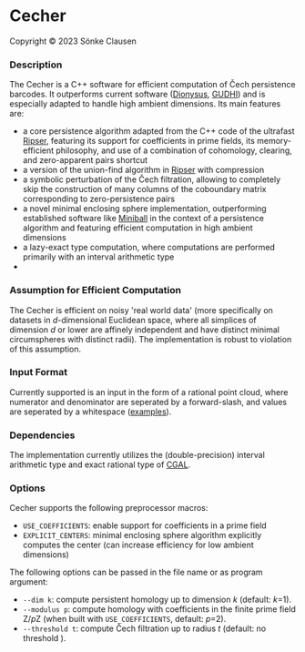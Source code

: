# Cecher

Copyright © 2023 Sönke Clausen


### Description

The Cecher is a C++ software for efficient computation of Čech persistence barcodes. It outperforms current software ([Dionysus], [GUDHI]) and is especially adapted to handle high ambient dimensions. Its main features are:

  - a core persistence algorithm adapted from the C++ code of the ultrafast [Ripser], featuring its support for coefficients in prime fields, its memory-efficient philosophy, and use of a combination of cohomology, clearing, and zero-apparent pairs shortcut
  - a version of the union-find algorithm in [Ripser] with compression
  - a symbolic perturbation of the Čech filtration, allowing to completely skip the construction of many columns of the coboundary matrix corresponding to zero-persistence pairs
  - a novel minimal enclosing sphere implementation, outperforming established software like [Miniball] in the context of a persistence algorithm and featuring efficient computation in high ambient dimensions
  - a lazy-exact type computation, where computations are performed primarily with an interval arithmetic type
  - 

### Assumption for Efficient Computation

The Cecher is efficient on noisy 'real world data' (more specifically on datasets in *d*-dimensional Euclidean space, where all simplices of dimension *d* or lower are affinely independent and have distinct minimal circumspheres with distinct radii). The implementation is robust to violation of this assumption.


### Input Format

Currently supported is an input in the form of a rational point cloud, where numerator and denominator are seperated by a forward-slash, and values are seperated by a whitespace ([examples]).


### Dependencies 

The implementation currently utilizes the (double-precision) interval arithmetic type and exact rational type of [CGAL].


### Options

Cecher supports the following preprocessor macros:

  - `USE_COEFFICIENTS`: enable support for coefficients in a prime field
  - `EXPLICIT_CENTERS`: minimal enclosing sphere algorithm explicitly computes the center (can increase efficiency for low ambient dimensions)



The following options can be passed in the file name or as program argument:

  - `--dim k`: compute persistent homology up to dimension *k* (default: *k*=1).
  - `--modulus p`: compute homology with coefficients in the finite prime field Z/*p*Z (when built with `USE_COEFFICIENTS`, default: *p*=2).
  - `--threshold t`: compute Čech filtration up to radius *t* (default: no threshold ).





[Dionysus]: <http://www.mrzv.org/software/dionysus/>
[GUDHI]: <http://gudhi.gforge.inria.fr>
[Ripser]: <https://github.com/Ripser/ripser>
[CGAL]: <https://github.com/CGAL/cgal>
[Miniball]: <https://people.inf.ethz.ch/gaertner/subdir/software/miniball.html>
[examples]: <https://github.com/s-clausen/cecher/tree/main/examples>


